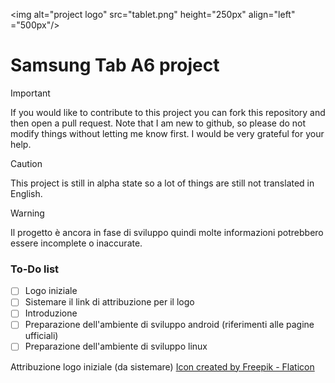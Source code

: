 <img alt="project logo" src="tablet.png" height="250px" align="left" ="500px"/>

# Samsung Tab A6 project

> [!IMPORTANT]
> If you would like to contribute to this project you can fork this repository and then open a pull request. Note that I am new to github, so please do not modify things without letting me know first. I would be very grateful for your help.

> [!CAUTION]
> This project is still in alpha state so a lot of things are still not translated in English. 

> [!WARNING]
> Il progetto è ancora in fase di sviluppo quindi molte informazioni potrebbero essere incomplete o inaccurate.

### To-Do list
- [ ] Logo iniziale
- [ ] Sistemare il link di attribuzione per il logo
- [ ] Introduzione
- [ ] Preparazione dell'ambiente di sviluppo android (riferimenti alle pagine ufficiali)
- [ ] Preparazione dell'ambiente di sviluppo linux

Attribuzione logo iniziale (da sistemare)
<a href="https://www.flaticon.com/free-icons/touch-screen" title="Icon">Icon created by Freepik - Flaticon</a>
